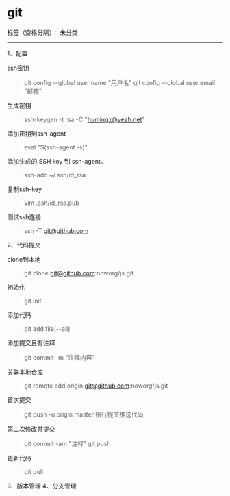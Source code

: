# git

标签（空格分隔）： 未分类

---

1、配置

ssh密钥
 
> git config --global user.name "用户名"
> git config --global user.email "邮箱"

生成密钥
> ssh-keygen -t rsa -C "humingx@yeah.net"

添加密钥到ssh-agent
> eval "$(ssh-agent -s)"

添加生成的 SSH key 到 ssh-agent。
> ssh-add ~/.ssh/id_rsa

复制ssh-key
> vim .ssh/id_rsa.pub

测试ssh连接

> ssh -T git@github.com

2、代码提交

clone到本地
> git clone git@github.com:noworg/js.git

初始化
> git init


添加代码
> git add file(--all)

添加提交且有注释
> git commit -m "注释内容"




关联本地仓库
> git remote add origin git@github.com:noworg/js.git

首次提交
> git push -u origin master
执行提交推送代码


第二次修改并提交
> git commit -am "注释"
> git push

更新代码

> git pull

 3、版本管理
 4、分支管理

